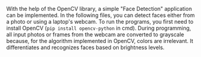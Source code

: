 With the help of the OpenCV library, a simple "Face Detection" application can be implemented. In the following files, you can detect faces either from a photo or using a laptop's webcam. To run the programs, you first need to install OpenCV (`pip install opencv-python` in cmd). During programming, all input photos or frames from the webcam are converted to grayscale because, for the algorithm implemented in OpenCV, colors are irrelevant. It differentiates and recognizes faces based on brightness levels.
